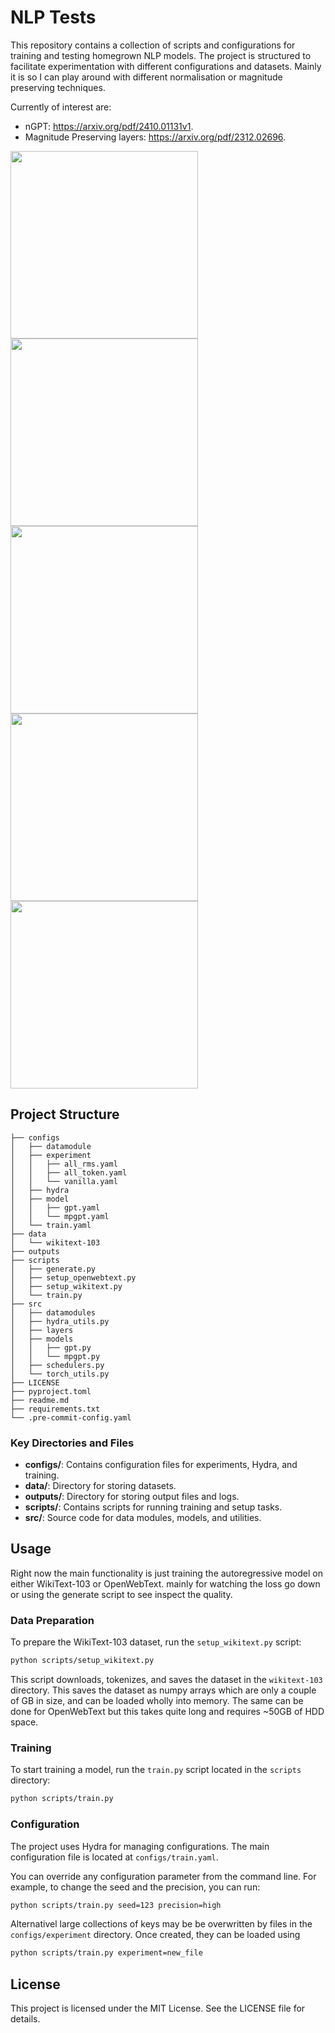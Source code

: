 # NLP Tests

This repository contains a collection of scripts and configurations for training and testing homegrown NLP models. The project is structured to facilitate experimentation with different configurations and datasets.
Mainly it is so I can play around with different normalisation or magnitude preserving techniques.

Currently of interest are:
 - nGPT: https://arxiv.org/pdf/2410.01131v1.
 - Magnitude Preserving layers: https://arxiv.org/pdf/2312.02696.

<div align: center;">
  <img src="https://github.com/user-attachments/assets/1fac8343-7b3f-4587-aa86-fc448c86fe69" alt="" width="300"/>
  <img src="https://github.com/user-attachments/assets/313bd529-e569-4c96-9b87-8d44f3f0ae7b" alt="" width="300"/>
  <img src="https://github.com/user-attachments/assets/a230ee36-23e3-431d-8552-ec22816190cd" alt="" width="300"/>
  <img src="https://github.com/user-attachments/assets/b59c00ab-e27d-490f-808e-95ac095a746d" alt="" width="300"/>
  <img src="https://github.com/user-attachments/assets/4b4d64f3-8757-441c-adff-ed61ed5477a1" alt="" width="300"/>
</div>

## Project Structure

```
├── configs
│   ├── datamodule
│   ├── experiment
│   │   ├── all_rms.yaml
│   │   ├── all_token.yaml
│   │   └── vanilla.yaml
│   ├── hydra
│   ├── model
│   │   ├── gpt.yaml
│   │   └── mpgpt.yaml
│   └── train.yaml
├── data
│   └── wikitext-103
├── outputs
├── scripts
│   ├── generate.py
│   ├── setup_openwebtext.py
│   ├── setup_wikitext.py
│   └── train.py
├── src
│   ├── datamodules
│   ├── hydra_utils.py
│   ├── layers
│   ├── models
│   │   ├── gpt.py
│   │   └── mpgpt.py
│   ├── schedulers.py
│   └── torch_utils.py
├── LICENSE
├── pyproject.toml
├── readme.md
├── requirements.txt
└── .pre-commit-config.yaml
```

### Key Directories and Files

- **configs/**: Contains configuration files for experiments, Hydra, and training.
- **data/**: Directory for storing datasets.
- **outputs/**: Directory for storing output files and logs.
- **scripts/**: Contains scripts for running training and setup tasks.
- **src/**: Source code for data modules, models, and utilities.

## Usage

Right now the main functionality is just training the autoregressive model on either WikiText-103 or OpenWebText.
mainly for watching the loss go down or using the generate script to see inspect the quality.

### Data Preparation

To prepare the WikiText-103 dataset, run the `setup_wikitext.py` script:

```sh
python scripts/setup_wikitext.py
```

This script downloads, tokenizes, and saves the dataset in the `wikitext-103` directory.
This saves the dataset as numpy arrays which are only a couple of GB in size, and can be loaded wholly into memory.
The same can be done for OpenWebText but this takes quite long and requires ~50GB of HDD space.

### Training

To start training a model, run the `train.py` script located in the `scripts` directory:

```sh
python scripts/train.py
```
### Configuration

The project uses Hydra for managing configurations.
The main configuration file is located at `configs/train.yaml`.

You can override any configuration parameter from the command line.
For example, to change the seed and the precision, you can run:

```sh
python scripts/train.py seed=123 precision=high
```
Alternativel large collections of keys may be be overwritten by files in the `configs/experiment` directory.
Once created, they can be loaded using

```sh
python scripts/train.py experiment=new_file
```

## License

This project is licensed under the MIT License. See the LICENSE file for details.
